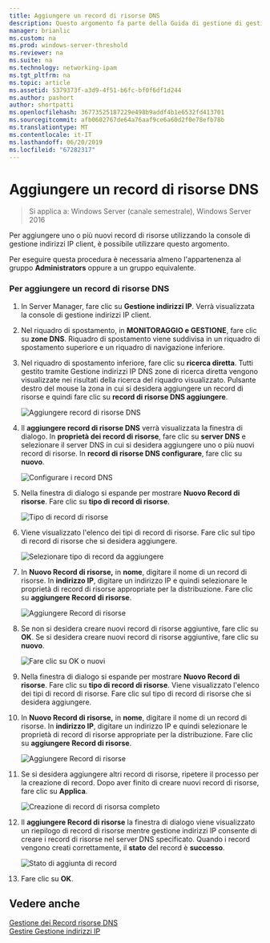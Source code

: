 ```yaml
---
title: Aggiungere un record di risorse DNS
description: Questo argomento fa parte della Guida di gestione di gestione indirizzi IP (IPAM) in Windows Server 2016.
manager: brianlic
ms.custom: na
ms.prod: windows-server-threshold
ms.reviewer: na
ms.suite: na
ms.technology: networking-ipam
ms.tgt_pltfrm: na
ms.topic: article
ms.assetid: 5379373f-a3d9-4f51-b6fc-bf0f6df1d244
ms.author: pashort
author: shortpatti
ms.openlocfilehash: 36773525187229e498b9addf4b1e6532fd413701
ms.sourcegitcommit: afb0602767de64a76aaf9ce6a60d2f0e78efb78b
ms.translationtype: MT
ms.contentlocale: it-IT
ms.lasthandoff: 06/20/2019
ms.locfileid: "67282317"
---
```

# <a name="add-a-dns-resource-record"></a>Aggiungere un record di risorse DNS

>Si applica a: Windows Server (canale semestrale), Windows Server 2016

Per aggiungere uno o più nuovi record di risorse utilizzando la console di gestione indirizzi IP client, è possibile utilizzare questo argomento.  
  
Per eseguire questa procedura è necessaria almeno l'appartenenza al gruppo **Administrators** oppure a un gruppo equivalente.  
  
### <a name="to-add-a-dns-resource-record"></a>Per aggiungere un record di risorse DNS  
  
1.  In Server Manager, fare clic su  **Gestione indirizzi IP**. Verrà visualizzata la console di gestione indirizzi IP client.  
  
2.  Nel riquadro di spostamento, in **MONITORAGGIO e GESTIONE**, fare clic su **zone DNS**.  Riquadro di spostamento viene suddivisa in un riquadro di spostamento superiore e un riquadro di navigazione inferiore.  
  
3.  Nel riquadro di spostamento inferiore, fare clic su **ricerca diretta**. Tutti gestito tramite Gestione indirizzi IP DNS zone di ricerca diretta vengono visualizzate nei risultati della ricerca del riquadro visualizzato. Pulsante destro del mouse la zona in cui si desidera aggiungere un record di risorse e quindi fare clic su **record di risorse DNS aggiungere**.  
  
    ![Aggiungere record di risorse DNS](../../media/Add-a-DNS-Resource-Record/ipam_DNSrr_01.jpg)
  
4.  Il **aggiungere record di risorse DNS** verrà visualizzata la finestra di dialogo. In **proprietà dei record di risorse**, fare clic su **server DNS** e selezionare il server DNS in cui si desidera aggiungere uno o più nuovi record di risorse. In **record di risorse DNS configurare**, fare clic su **nuovo**.  
  
    ![Configurare i record DNS](../../media/Add-a-DNS-Resource-Record/ipam_DNSrr_02.jpg)  
  
5.  Nella finestra di dialogo si espande per mostrare **Nuovo Record di risorse**. Fare clic su **tipo di record di risorse**.  
  
    ![Tipo di record di risorse](../../media/Add-a-DNS-Resource-Record/ipam_DNSrr_03.jpg)  
  
6.  Viene visualizzato l'elenco dei tipi di record di risorse. Fare clic sul tipo di record di risorse che si desidera aggiungere.  
  
    ![Selezionare tipo di record da aggiungere](../../media/Add-a-DNS-Resource-Record/ipam_DNSrr_04.jpg)  
  
7.  In **Nuovo Record di risorse,** in **nome**, digitare il nome di un record di risorse. In **indirizzo IP**, digitare un indirizzo IP e quindi selezionare le proprietà di record di risorse appropriate per la distribuzione. Fare clic su **aggiungere Record di risorse**.  
  
    ![Aggiungere Record di risorse](../../media/Add-a-DNS-Resource-Record/ipam_DNSrr_06.jpg)  
  
8.  Se non si desidera creare nuovi record di risorse aggiuntive, fare clic su **OK**. Se si desidera creare nuovi record di risorse aggiuntive, fare clic su **nuovo**.  
  
    ![Fare clic su OK o nuovi](../../media/Add-a-DNS-Resource-Record/ipam_DNSrr_r2_01.jpg)
  
9. Nella finestra di dialogo si espande per mostrare **Nuovo Record di risorse**. Fare clic su **tipo di record di risorse**. Viene visualizzato l'elenco dei tipi di record di risorse. Fare clic sul tipo di record di risorse che si desidera aggiungere.  
  
10. In **Nuovo Record di risorse,** in **nome**, digitare il nome di un record di risorse. In **indirizzo IP**, digitare un indirizzo IP e quindi selezionare le proprietà di record di risorse appropriate per la distribuzione. Fare clic su **aggiungere Record di risorse**.  
  
    ![Aggiungere Record di risorse](../../media/Add-a-DNS-Resource-Record/ipam_DNSrr_r2_02.jpg)  
  
11. Se si desidera aggiungere altri record di risorse, ripetere il processo per la creazione di record. Dopo aver finito di creare nuovi record di risorse, fare clic su **Applica**.  
  
    ![Creazione di record di risorsa completo](../../media/Add-a-DNS-Resource-Record/ipam_DNSrr_r2_03.jpg)  
  
12. Il **aggiungere Record di risorse** la finestra di dialogo viene visualizzato un riepilogo di record di risorse mentre gestione indirizzi IP consente di creare i record di risorse nel server DNS specificato. Quando i record vengono creati correttamente, il **stato** del record è **successo**.  
  
    ![Stato di aggiunta di record](../../media/Add-a-DNS-Resource-Record/ipam_DNSrr_r2_04.jpg)  
  
13. Fare clic su **OK**.  
  
## <a name="see-also"></a>Vedere anche  
[Gestione dei Record risorse DNS](DNS-Resource-Record-Management.md)  
[Gestire Gestione indirizzi IP](Manage-IPAM.md)  
  


